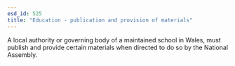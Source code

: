 ```yaml
---
esd_id: 525
title: "Education - publication and provision of materials"
---
```


A local authority or governing body of a maintained school in Wales, must publish and provide certain materials when directed to do so by the National Assembly. 

